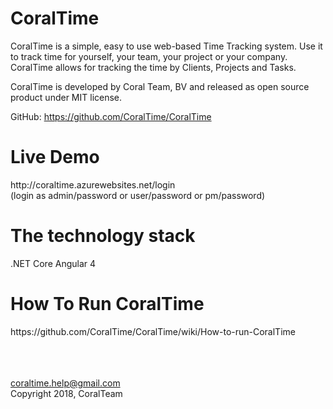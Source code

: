 <h1>CoralTime</h1>

CoralTime is a simple, easy to use web-based Time Tracking system. Use it to track time for yourself, your team, your project or your company. CoralTime allows for tracking the time by Clients, Projects and Tasks.

CoralTime is developed by Coral Team, BV and released as open source product under MIT license. 

GitHub: https://github.com/CoralTime/CoralTime

<h1>Live Demo</h1>
http://coraltime.azurewebsites.net/login <br />
(login as admin/password or user/password or pm/password)

<h1>The technology stack</h1>
.NET Core
Angular 4

<h1>How To Run CoralTime</h1> 
https://github.com/CoralTime/CoralTime/wiki/How-to-run-CoralTime
<br /><br /><br /><br />

coraltime.help@gmail.com <br />
Copyright 2018, CoralTeam
